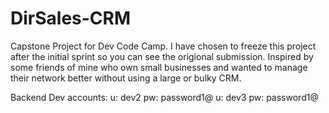 # DirSales-CRM
Capstone Project for Dev Code Camp. I have chosen to freeze this project after the initial sprint so you can see the origional submission.  Inspired by some friends of mine who own small businesses and wanted to manage their network better without using a large or bulky CRM.


Backend Dev accounts:
u: dev2 pw: password1@
u: dev3 pw: password1@
